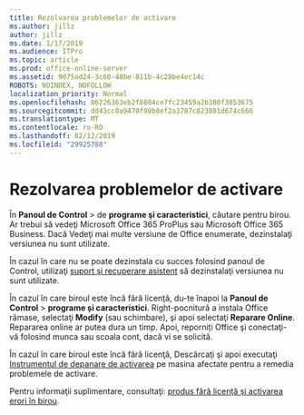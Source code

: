 ```yaml
---
title: Rezolvarea problemelor de activare
ms.author: jillz
author: jillz
ms.date: 1/17/2019
ms.audience: ITPro
ms.topic: article
ms.prod: office-online-server
ms.assetid: 9075ad24-3c60-48be-811b-4c28be4ec14c
ROBOTS: NOINDEX, NOFOLLOW
localization_priority: Normal
ms.openlocfilehash: 86226363eb2f8804ce7fc23459a2b380f3853675
ms.sourcegitcommit: dd43cc0a9470f98b8ef2a3787c823801d674c666
ms.translationtype: MT
ms.contentlocale: ro-RO
ms.lasthandoff: 02/12/2019
ms.locfileid: "29925788"
---
```

# <a name="activation-troubleshooting"></a>Rezolvarea problemelor de activare

În **Panoul de Control** \> de **programe şi caracteristici**, căutare pentru birou. Ar trebui să vedeţi Microsoft Office 365 ProPlus sau Microsoft Office 365 Business. Dacă Vedeţi mai multe versiune de Office enumerate, dezinstalaţi versiunea nu sunt utilizate. 
  
În cazul în care nu se poate dezinstala cu succes folosind panoul de Control, utilizaţi [suport şi recuperare asistent](https://aka.ms/SARA-OfficeUninstall-Alchemy) să dezinstalaţi versiunea nu sunt utilizate. 
  
În cazul în care biroul este încă fără licenţă, du-te înapoi la **Panoul de Control** \> **programe și caracteristici**. Right-pocnitură a instala Office rămase, selectaţi **Modify** (sau schimbare), şi apoi selectaţi **Reparare Online**. Repararea online ar putea dura un timp. Apoi, reporniți Office şi conectaţi-vă folosind munca sau scoala cont, dacă vi se solicită.
  
În cazul în care biroul este încă fără licenţă, Descărcaţi şi apoi executaţi [Instrumentul de depanare de activarea](https://aka.ms/SARA-OfficeActivation-Alchemy) pe masina afectate pentru a remedia problemele de activare. 
  
Pentru informaţii suplimentare, consultaţi: [produs fără licenţă şi activarea erori în birou](https://support.office.com/article/0d23d3c0-c19c-4b2f-9845-5344fedc4380).
